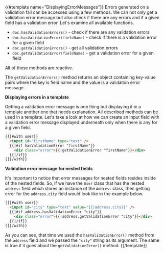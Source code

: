 {{#template name="DisplayingErrorMessages"}}
Errors generated on a validation fail can be accessed using a few methods. We can not only get a validation error message but also check if there are any errors and if a given field has a validation error. Let's examine all available functions.

- `doc.hasValidationErrors()` - check if there are any validation errors
- `doc.hasValidationError(fieldName)` - check if there is a validation error for a given field
- `doc.getValidationErrors()` - get all validation errors
- `doc.getValidationError(fieldName)` - get a validation error for a given field

All of these methods are reactive.

The `getValidationErrors()` method returns an object containing key-value pairs where the key is field name and the value is a validation error message.

**Displaying errors in a template**

Getting a validation error message is one thing but displaying it in a template another one that needs explanation. All described methods can be used in a template. Let's take a look at how we can create an input field with a validation error message displayed underneath only when there is any for a given field.

```html
{{|#with user}}
  <input id="firstName" type="text" />
  {{|#if hasValidationError "firstName"}}
    <div class="error">{{|getValidationError "firstName"}}</div>
  {{|/if}}
{{|/with}}
```

**Validation error message for nested fields**

It's important to notice that error messages for nested fields resides inside of the nested fields. So, if we have the `User` class that has the nested `address` field which stores an instance of the `Address` class, then getting error for the `address.city` field would look like in the example below.

```html
{{|#with user}}
  <input id="city" type="text" value="{{|address.city}}" />
  {{|#if address.hasValidationError "city"}}
    <div class="error">{{|address.getValidationError "city"}}</div>
  {{|/if}}
{{|/with}}
```

As you can see, that time we used the `hasValidationError()` method from the `address` field and we passed the `"city"` string as its argument. The same is true if it goes about the `getValidationError()` method.
{{/template}}
